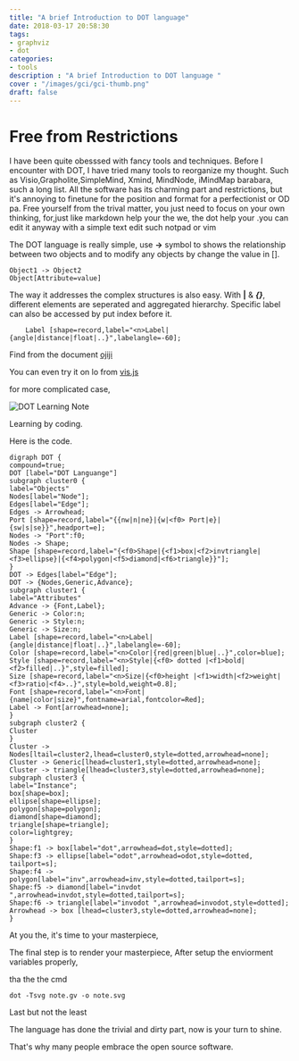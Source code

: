 ```yaml
---
title: "A brief Introduction to DOT language"
date: 2018-03-17 20:58:30
tags:
- graphviz
- dot
categories:
- tools
description : "A brief Introduction to DOT language "
cover : "/images/gci/gci-thumb.png"
draft: false
---
```


# Free from Restrictions

I have been quite obesssed with fancy tools and techniques. Before I encounter with DOT, I have tried many tools to  reorganize my thought. Such as Visio,Grapholite,SimpleMind, Xmind, MindNode, iMindMap barabara, such a long list. All the software has its charming part and restrictions, but it's annoying to finetune for the position and format for a perfectionist or OD pa. Free yourself from the trival matter, you just need to focus on your own thinking, for,just like markdown help your the we, the dot help your .you can edit it anyway with a simple text edit such notpad or vim


The DOT language is really simple, use **->** symbol to shows the relationship between two objects and to modify any objects by change the value in [].
```
Object1 -> Object2
Object[Attribute=value]
```

The way it addresses the complex structures is also easy.  With **|** & _**{}**_, different elements are seperated and aggregated hierarchy. Specific label can also be accessed by put index<n> before it.

		Label [shape=record,label="<n>Label|{angle|distance|float|..}",labelangle=-60];
  

Find from the document [ojiji](www.)
​		  

You can even try it on lo from [vis.js](http://viz-js.com)


for more complicated case, 

![DOT Learning Note](..\\images\note.svg)

Learning by coding.

Here is the code.

```
digraph DOT {
compound=true;
DOT [label="DOT Languange"]
subgraph cluster0 {
label="Objects"
Nodes[label="Node"];
Edges[label="Edge"];
Edges -> Arrowhead;
Port [shape=record,label="{{nw|n|ne}|{w|<f0> Port|e}|{sw|s|se}}",headport=e];
Nodes -> "Port":f0;
Nodes -> Shape;
Shape [shape=record,label="{<f0>Shape|{<f1>box|<f2>invtriangle|<f3>ellipse}|{<f4>polygon|<f5>diamond|<f6>triangle}}"];
}
DOT -> Edges[label="Edge"];
DOT -> {Nodes,Generic,Advance};
subgraph cluster1 {
label="Attributes"
Advance -> {Font,Label};
Generic -> Color:n;
Generic -> Style:n;
Generic -> Size:n;
Label [shape=record,label="<n>Label|{angle|distance|float|..}",labelangle=-60];
Color [shape=record,label="<n>Color|{red|green|blue|..}",color=blue];
Style [shape=record,label="<n>Style|{<f0> dotted |<f1>bold|<f2>filled|..}",style=filled];
Size [shape=record,label="<n>Size|{<f0>height |<f1>width|<f2>weight|<f3>ratio|<f4>..}",style=bold,weight=0.8];
Font [shape=record,label="<n>Font|{name|color|size}",fontname=arial,fontcolor=Red];
Label -> Font[arrowhead=none];
}
subgraph cluster2 {
Cluster
}
Cluster -> Nodes[ltail=cluster2,lhead=cluster0,style=dotted,arrowhead=none];
Cluster -> Generic[lhead=cluster1,style=dotted,arrowhead=none];
Cluster -> triangle[lhead=cluster3,style=dotted,arrowhead=none];
subgraph cluster3 {
label="Instance";
box[shape=box];
ellipse[shape=ellipse];
polygon[shape=polygon];
diamond[shape=diamond];
triangle[shape=triangle];
color=lightgrey;
}
Shape:f1 -> box[label="dot",arrowhead=dot,style=dotted];
Shape:f3 -> ellipse[label="odot",arrowhead=odot,style=dotted, tailport=s];
Shape:f4 -> polygon[label="inv",arrowhead=inv,style=dotted,tailport=s];
Shape:f5 -> diamond[label="invdot ",arrowhead=invdot,style=dotted,tailport=s];
Shape:f6 -> triangle[label="invodot ",arrowhead=invodot,style=dotted];
Arrowhead -> box [lhead=cluster3,style=dotted,arrowhead=none];
}

```

At you the, it's time to your masterpiece, 

The final step is to render your masterpiece, After setup the enviorment variables properly,

tha the the cmd

	dot -Tsvg note.gv -o note.svg



Last but not the least

The language has done the trivial and dirty part, now is your turn to shine.

That's why many people embrace the open source software.